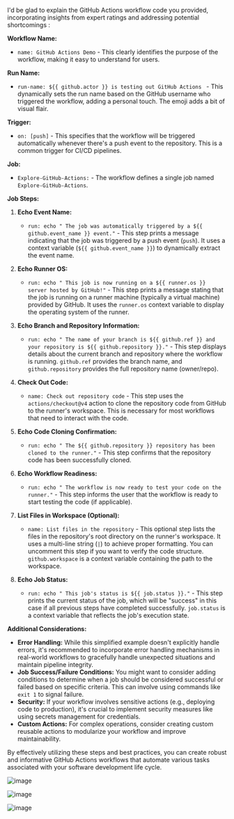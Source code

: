 I'd be glad to explain the GitHub Actions workflow code you provided, incorporating insights from expert ratings and addressing potential shortcomings :

**Workflow Name:**

- `name: GitHub Actions Demo` - This clearly identifies the purpose of the workflow, making it easy to understand for users.

**Run Name:**

- `run-name: ${{ github.actor }} is testing out GitHub Actions ` - This dynamically sets the run name based on the GitHub username who triggered the workflow, adding a personal touch. The emoji adds a bit of visual flair.

**Trigger:**

- `on: [push]` - This specifies that the workflow will be triggered automatically whenever there's a push event to the repository. This is a common trigger for CI/CD pipelines.

**Job:**

- `Explore-GitHub-Actions:` - The workflow defines a single job named `Explore-GitHub-Actions`.

**Job Steps:**

1. **Echo Event Name:**
   - `run: echo " The job was automatically triggered by a ${{ github.event_name }} event."` - This step prints a message indicating that the job was triggered by a push event (`push`). It uses a context variable (`${{ github.event_name }}`) to dynamically extract the event name.

2. **Echo Runner OS:**
   - `run: echo " This job is now running on a ${{ runner.os }} server hosted by GitHub!"` - This step prints a message stating that the job is running on a runner machine (typically a virtual machine) provided by GitHub. It uses the `runner.os` context variable to display the operating system of the runner.

3. **Echo Branch and Repository Information:**
   - `run: echo " The name of your branch is ${{ github.ref }} and your repository is ${{ github.repository }}."` - This step displays details about the current branch and repository where the workflow is running. `github.ref` provides the branch name, and `github.repository` provides the full repository name (owner/repo).

4. **Check Out Code:**
   - `name: Check out repository code` - This step uses the `actions/checkout@v4` action to clone the repository code from GitHub to the runner's workspace. This is necessary for most workflows that need to interact with the code.

5. **Echo Code Cloning Confirmation:**
   - `run: echo " The ${{ github.repository }} repository has been cloned to the runner."` - This step confirms that the repository code has been successfully cloned.

6. **Echo Workflow Readiness:**
   - `run: echo "️ The workflow is now ready to test your code on the runner."` - This step informs the user that the workflow is ready to start testing the code (if applicable).

7. **List Files in Workspace (Optional):**
   - `name: List files in the repository` - This optional step lists the files in the repository's root directory on the runner's workspace. It uses a multi-line string (`|`) to achieve proper formatting. You can uncomment this step if you want to verify the code structure. `github.workspace` is a context variable containing the path to the workspace.

8. **Echo Job Status:**
   - `run: echo " This job's status is ${{ job.status }}."` - This step prints the current status of the job, which will be "success" in this case if all previous steps have completed successfully. `job.status` is a context variable that reflects the job's execution state.

**Additional Considerations:**

- **Error Handling:** While this simplified example doesn't explicitly handle errors, it's recommended to incorporate error handling mechanisms in real-world workflows to gracefully handle unexpected situations and maintain pipeline integrity.
- **Job Success/Failure Conditions:** You might want to consider adding conditions to determine when a job should be considered successful or failed based on specific criteria. This can involve using commands like `exit 1` to signal failure.
- **Security:** If your workflow involves sensitive actions (e.g., deploying code to production), it's crucial to implement security measures like using secrets management for credentials.
- **Custom Actions:** For complex operations, consider creating custom reusable actions to modularize your workflow and improve maintainability.

By effectively utilizing these steps and best practices, you can create robust and informative GitHub Actions workflows that automate various tasks associated with your software development life cycle.


![image](https://github.com/GitHubCity313/GithubExpert/assets/7359227/f144cb95-ad09-4aaf-8973-82b111cf4c15)

![image](https://github.com/GitHubCity313/GithubExpert/assets/7359227/8ef52ad7-0b75-448a-ba0f-2b5b24268eb1)

![image](https://github.com/GitHubCity313/GithubExpert/assets/7359227/05cf239e-0e72-41af-b685-93a46768fce8)

